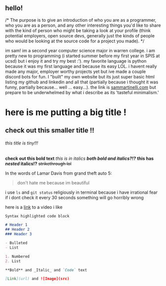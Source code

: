 ## hello!

/*
The purpose is to give an introduction of who you are as a programmer, who you are as a person, and any other interesting things you'd like to share with the kind of person who might be taking a look at your profile (think potential employers, open source devs, generally just the kinds of people who would be looking at the source code for a project you made).
*/

im sam! im a second year computer science major in warren college. i am pretty new to programming (i started summer before my first year in SPIS at ucsd) but i enjoy it and try my best :'). my favorite language is python because it was my first language and because its easy LOL. i havent really made any major, employer worthy projects yet but ive made a couple discord bots for fun. I "built" my own website but its just super basic html listing my github and linkedin and all that (partially because i thought it was funny, partially because... well ... easy...). the link is [sammartinelli.com](sammartinelli.com) but prepare to be underwhelmed by what i describe as its 'tasteful minimalism.'                                                                                                                                                                                                           

# here is me putting a big title !
## check out this smaller title !!
###### this title is tiny!!!


**check out this bold text**
*this is in italics*
***both bold and italics?!?***
**this has _nested_ italics!?**
~~strikethrough lol~~

In the words of Lamar Davis from grand theft auto 5:
> don't hate me because im beautiful

i use `ls` and `git status` religiously in terminal because i have irrational fear if i dont check it every 30 seconds something will go horribly wrong


here is a [link](https://youtu.be/Zojbs86ZWe0) to a video i like



```markdown
Syntax highlighted code block

# Header 1
## Header 2
### Header 3

- Bulleted
- List

1. Numbered
2. List

**Bold** and _Italic_ and `Code` text

[Link](url) and ![Image](src)
```


